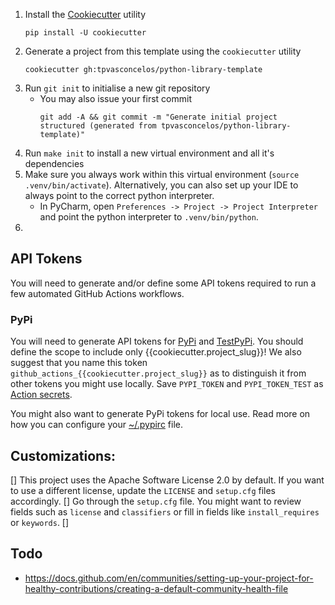 1. Install the [Cookiecutter](https://github.com/cookiecutter/cookiecutter) utility
   ```shell
   pip install -U cookiecutter
   ```
2. Generate a project from this template using the `cookiecutter` utility
   ```shell
   cookiecutter gh:tpvasconcelos/python-library-template
   ```
3. Run `git init` to initialise a new git repository
   - You may also issue your first commit
     ```shell
     git add -A && git commit -m "Generate initial project structured (generated from tpvasconcelos/python-library-template)"
     ```
4. Run `make init` to install a new virtual environment and all it's dependencies
5. Make sure you always work within this virtual environment (`source .venv/bin/activate`). Alternatively, you
   can also set up your IDE to always point to the correct python interpreter.
    - In PyCharm, open `Preferences -> Project -> Project Interpreter` and point the python interpreter
      to `.venv/bin/python`.
6.

## API Tokens

You will need to generate and/or define some API tokens required to run a few automated GitHub Actions
workflows.

### PyPi

You will need to generate API tokens for [PyPi](https://pypi.org/manage/account/token/) and
[TestPyPi](https://test.pypi.org/manage/account/token/). You should define the scope to include only
{{cookiecutter.project_slug}}! We also suggest that you name this token
`github_actions_{{cookiecutter.project_slug}}` as to distinguish it from other tokens you might use locally.
Save `PYPI_TOKEN` and `PYPI_TOKEN_TEST` as [Action secrets](TODO).

You might also want to generate PyPi tokens for local use. Read more on how you can configure your
[~/.pypirc](https://packaging.python.org/specifications/pypirc/) file.

## Customizations:

[] This project uses the Apache Software License 2.0 by default. If you want to use a different license,
update the `LICENSE` and `setup.cfg` files accordingly.
[] Go through the `setup.cfg` file. You might want to review fields such as
`license` and `classifiers` or fill in fields like `install_requires` or
`keywords`.
[]

## Todo

- <https://docs.github.com/en/communities/setting-up-your-project-for-healthy-contributions/creating-a-default-community-health-file>
